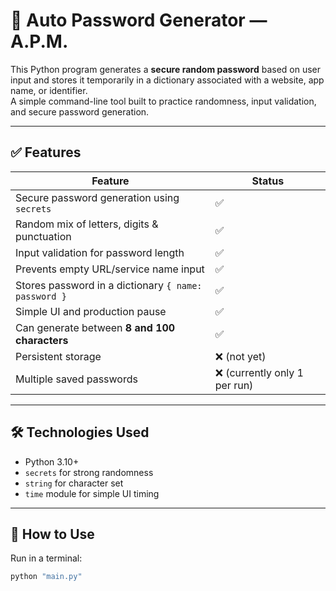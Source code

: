 # 🔐 Auto Password Generator — A.P.M.

This Python program generates a **secure random password** based on user input and stores it temporarily in a dictionary associated with a website, app name, or identifier.  
A simple command-line tool built to practice randomness, input validation, and secure password generation.

---

## ✅ Features

| Feature | Status |
|--------|--------|
| Secure password generation using `secrets` | ✅ |
| Random mix of letters, digits & punctuation | ✅ |
| Input validation for password length | ✅ |
| Prevents empty URL/service name input | ✅ |
| Stores password in a dictionary `{ name: password }` | ✅ |
| Simple UI and production pause | ✅ |
| Can generate between **8 and 100 characters** | ✅ |
| Persistent storage | ❌ (not yet) |
| Multiple saved passwords | ❌ (currently only 1 per run) |

---

## 🛠 Technologies Used

- Python 3.10+
- `secrets` for strong randomness
- `string` for character set
- `time` module for simple UI timing

---

## 🚀 How to Use

Run in a terminal:

```bash
python "main.py"
